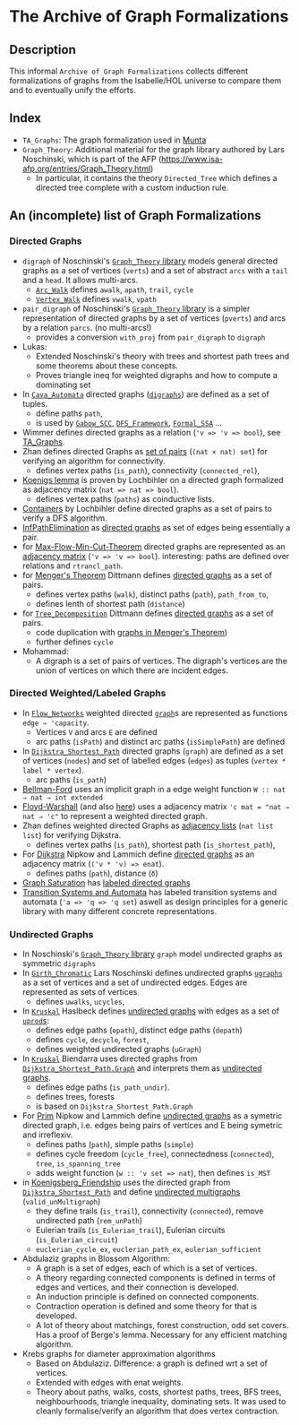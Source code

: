 # The Archive of Graph Formalizations

## Description
This informal `Archive of Graph Formalizations` collects different formalizations of graphs
from the Isabelle/HOL universe to compare them and to eventually unify the efforts.

## Index
- `TA_Graphs`: The graph formalization used in [Munta](https://github.com/wimmers/munta)
- `Graph_Theory`: Additional material for the graph library authored by Lars Noschinski,
which is part of the AFP (https://www.isa-afp.org/entries/Graph_Theory.html)
    * In particular, it contains the theory `Directed_Tree` which defines a directed tree complete with a custom induction rule.



## An (incomplete) list of Graph Formalizations

### Directed Graphs
- `digraph` of Noschinski's [`Graph_Theory` library](https://www.isa-afp.org/entries/Graph_Theory.html) models general directed graphs as a set of vertices (`verts`) and a set of abstract `arcs` with a `tail` and a `head`. It allows multi-arcs. 
  - [`Arc_Walk`](https://www.isa-afp.org/browser_info/current/AFP/Graph_Theory/Arc_Walk.html) defines `awalk`, `apath`, `trail`, `cycle`
  - [`Vertex_Walk`](https://www.isa-afp.org/browser_info/current/AFP/Graph_Theory/Vertex_Walk.html) defines `vwalk`, `vpath`
- `pair_digraph` of Noschinski's [`Graph_Theory` library](https://www.isa-afp.org/entries/Graph_Theory.html) is a simpler representation of directed graphs by a set of vertices (`pverts`) and arcs by a relation `parcs`. (no multi-arcs!)
  - provides a conversion `with_proj` from `pair_digraph` to `digraph`
- Lukas:
  - Extended Noschinski's theory with trees and shortest path trees and some theorems about these concepts.
  - Proves triangle ineq for weighted digraphs and how to compute a dominating set
- In [`Cava_Automata`](https://www.isa-afp.org/entries/CAVA_Automata.html) directed graphs ([`digraphs`](https://www.isa-afp.org/browser_info/current/AFP/CAVA_Automata/Digraph_Basic.html)) are defined as a set of tuples.
  - define paths `path`, 
  - is used by [`Gabow_SCC`](https://www.isa-afp.org/entries/Gabow_SCC.html), [`DFS_Framework`](https://www.isa-afp.org/entries/DFS_Framework.html), [`Formal_SSA`](https://www.isa-afp.org/browser_info/current/AFP/Formal_SSA/Graph_path.html) ...
- Wimmer defines directed graphs as a relation (`'v => 'v => bool`), see [TA_Graphs](https://github.com/wimmers/archive-of-graph-formalizations/blob/master/TA_Graphs/TA_Graphs.thy).
- Zhan defines directed Graphs as [set of pairs](https://www.isa-afp.org/browser_info/current/AFP/Auto2_Imperative_HOL/Connectivity.html) (`(nat × nat) set`) for verifying an algorithm for connectivity. 
  - defines vertex paths (`is_path`), connectivity (`connected_rel`), 
- [Koenigs lemma](https://www.isa-afp.org/browser_info/current/AFP/Coinductive/Koenigslemma.html) is proven by Lochbihler on a directed graph formalized as adjacency matrix (`nat => nat => bool`).
  - defines vertex paths (`paths`) as coinductive lists. 
- [Containers](https://www.isa-afp.org/browser_info/current/AFP/Containers/Containers_DFS_Ex.html) by Lochbihler define directed graphs as a set of pairs to verify a DFS algorithm.
- [InfPathElimination](https://www.isa-afp.org/entries/InfPathElimination.html) as [directed graphs](https://www.isa-afp.org/browser_info/current/AFP/InfPathElimination/Graph.html) as set of edges being essentially a pair.
- for [Max-Flow-Min-Cut-Theorem](https://www.isa-afp.org/entries/MFMC_Countable.html) directed graphs are represented as an [adjacency matrix]((https://www.isa-afp.org/browser_info/current/AFP/MFMC_Countable/Max_Flow_Min_Cut_Countable.html)) (`'v => 'v => bool`). interesting: paths are defined over relations and `rtrancl_path`.
- for [Menger's Theorem](https://www.isa-afp.org/entries/Menger.html) Dittmann defines [directed graphs](https://www.isa-afp.org/browser_info/current/AFP/Menger/Graph.html) as a set of pairs.
  - defines vertex paths (`walk`), distinct paths (`path`), `path_from_to`, 
  - defines lenth of shortest path (`distance`)
- for [`Tree_Decomposition`](https://www.isa-afp.org/entries/Tree_Decomposition.html) Dittmann defines [directed graphs](https://www.isa-afp.org/browser_info/current/AFP/Tree_Decomposition/Graph.html)  as a set of pairs.
  - code duplication with [graphs in Menger's Theorem](https://www.isa-afp.org/browser_info/current/AFP/Menger/Graph.html))
  - further defines `cycle`
- Mohammad:
  - A digraph is a set of pairs of vertices. The digraph's vertices are the union of vertices on which there are incident edges.


### Directed Weighted/Labeled Graphs
- In [`Flow_Networks`](https://www.isa-afp.org/entries/Flow_Networks.html) weighted directed [`graph`](https://www.isa-afp.org/browser_info/current/AFP/Flow_Networks/Graph.html)s are represented as functions `edge ⇒ 'capacity`.
  - Vertices `V` and arcs `E` are defined
  - arc paths (`isPath`) and distinct arc paths (`isSimplePath`) are defined
- In [`Dijkstra_Shortest_Path`](https://www.isa-afp.org/browser_info/current/AFP/Dijkstra_Shortest_Path/Graph.html) directed graphs (`graph`) are defined as a set of vertices (`nodes`) and set of labelled edges (`edges`) as tuples (`vertex * label * vertex`).
  - arc paths (`is_path`)
- [Bellman-Ford](https://www.isa-afp.org/browser_info/current/AFP/Monad_Memo_DP/Bellman_Ford.html) uses an implicit graph in a edge weight function `W :: nat ⇒ nat ⇒ int extended`
- [Floyd-Warshall](https://www.isa-afp.org/browser_info/current/AFP/Timed_Automata/Floyd_Warshall.html) (and also [here](https://www.isa-afp.org/browser_info/current/AFP/Floyd_Warshall/Floyd_Warshall.html)) uses a adjacency matrix `'c mat = "nat ⇒ nat ⇒ 'c"` to represent a weighted directed graph.
- Zhan defines weighted directed Graphs as [adjacency lists](https://www.isa-afp.org/browser_info/current/AFP/Auto2_Imperative_HOL/Dijkstra.html) (`nat list list`) for verifying Dijkstra. 
  - defines vertex paths (`is_path`), shortest path (`is_shortest_path`),   
- For [Dijkstra](https://www.isa-afp.org/entries/Prim_Dijkstra_Simple.html) Nipkow and Lammich define [directed graphs](https://www.isa-afp.org/browser_info/current/AFP/Prim_Dijkstra_Simple/Undirected_Graph.html) as an adjacency matrix (`('v * 'v) => enat`).
  - defines paths (`path`), distance (`δ`)
- [Graph Saturation](https://www.isa-afp.org/entries/Graph_Saturation.html) has [labeled directed graphs](https://www.isa-afp.org/browser_info/current/AFP/Graph_Saturation/LabeledGraphs.html)
- [Transition Systems and Automata](https://www.isa-afp.org/entries/Transition_Systems_and_Automata.html) has labeled transition systems and automata (`'a => 'q => 'q set`) aswell as design principles for a generic library with many different concrete representations.

### Undirected Graphs
- In Noschinski's [`Graph_Theory` library](https://www.isa-afp.org/entries/Graph_Theory.html) `graph` model undirected graphs as symmetric `digraphs`
- In [`Girth_Chromatic`](https://www.isa-afp.org/entries/Girth_Chromatic.html) Lars Noschinski defines undirected graphs [`ugraphs`](https://www.isa-afp.org/browser_info/current/AFP/Girth_Chromatic/Ugraphs.html) as a set of vertices and a set of undirected edges. Edges are represented as sets of vertices.
  - defines `uwalks`, `ucycles`, 
- In [`Kruskal`](https://www.isa-afp.org/browser_info/current/AFP/Kruskal/) Haslbeck defines [undirected graphs](https://www.isa-afp.org/browser_info/current/AFP/Kruskal/UGraph.html) with edges as a set of [`uprod`s](https://www.isa-afp.org/browser_info/current/AFP/Kruskal/Uprod.html):
  - defines edge paths (`epath`), distinct edge paths (`depath`)
  - defines `cycle`, `decycle`, `forest`, 
  - defines weighted undirected graphs (`uGraph`)
- In [`Kruskal`](https://www.isa-afp.org/browser_info/current/AFP/Kruskal/) Biendarra uses directed graphs from [`Dijkstra_Shortest_Path.Graph`](https://www.isa-afp.org/browser_info/current/AFP/Kruskal/Graph.html) and interprets them as [undirected graphs](https://www.isa-afp.org/browser_info/current/AFP/Kruskal/Graph_Definition.html).
  - defines edge paths (`is_path_undir`).  
  - defines trees, forests
  - is based on `Dijkstra_Shortest_Path.Graph`
- For [Prim](https://www.isa-afp.org/entries/Prim_Dijkstra_Simple.html) Nipkow and Lammich define [undirected graphs](https://www.isa-afp.org/browser_info/current/AFP/Prim_Dijkstra_Simple/Undirected_Graph.html) as a symetric directed graph, i.e. edges being pairs of vertices and E being symetric and irreflexiv.
  - defines paths (`path`), simple paths (`simple`)
  - defines cycle freedom (`cycle_free`), connectedness (`connected`), `tree`, `is_spanning_tree`
  - adds weight function (`w :: 'v set => nat`), then defines `is_MST`
- in [Koenigsberg_Friendship](https://www.isa-afp.org/entries/Koenigsberg_Friendship.html) uses the directed graph from  [`Dijkstra_Shortest_Path`](https://www.isa-afp.org/browser_info/current/AFP/Dijkstra_Shortest_Path/Graph.html) and define [undirected multigraphs](https://www.isa-afp.org/browser_info/current/AFP/Koenigsberg_Friendship/MoreGraph.html) (`valid_unMultigraph`) 
  - they define trails (`is_trail`), connectivity (`connected`), remove undirected path (`rem_unPath`)
  - Eulerian trails (`is_Eulerian_trail`), Eulerian circuits (`is_Eulerian_circuit`)
  - `euclerian_cycle_ex`, `euclerian_path_ex`, `eulerian_sufficient`
- Abdulaziz graphs in Blossom Algorithm:
  - A graph is a set of edges, each of which is a set of vertices.
  - A theory regarding connected components is defined in terms of edges and vertices, and their connection is developed.
  - An induction principle is defined on connected components.
  - Contraction operation is defined and some theory for that is developed.
  - A lot of theory about matchings, forest construction, odd set covers. Has a proof of Berge's lemma. Necessary for any efficient matching algorithm.
- Krebs graphs for diameter approximation algorithms
  - Based on Abdulaziz. Difference: a graph is defined wrt a set of vertices.
  - Extended with edges with enat weights.
  - Theory about paths, walks, costs, shortest paths, trees, BFS trees, neighbourhoods, triangle inequality, dominating sets. It was used to cleanly formalise/verify an algorithm that does vertex contraction.